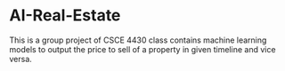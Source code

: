# AI-Real-Estate
This is a group project of CSCE 4430 class contains machine learning models to output the price to sell of a property in given timeline and vice versa.
